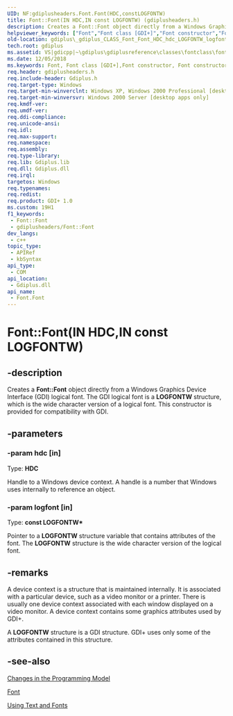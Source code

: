 ```yaml
---
UID: NF:gdiplusheaders.Font.Font(HDC,constLOGFONTW)
title: Font::Font(IN HDC,IN const LOGFONTW) (gdiplusheaders.h)
description: Creates a Font::Font object directly from a Windows Graphics Device Interface (GDI) logical font.
helpviewer_keywords: ["Font","Font class [GDI+]","Font constructor","Font constructor [GDI+]","Font constructor [GDI+]","Font class","Font.Font","Font.Font(HDC","const LOGFONTW*)","Font.Font(IN HDC","IN const LOGFONTW)","Font::Font","Font::Font(IN HDC","IN const LOGFONTW)","_gdiplus_CLASS_Font_Font_HDC_hdc_LOGFONTW_logfont_","gdiplus._gdiplus_CLASS_Font_Font_HDC_hdc_LOGFONTW_logfont_"]
old-location: gdiplus\_gdiplus_CLASS_Font_Font_HDC_hdc_LOGFONTW_logfont_.htm
tech.root: gdiplus
ms.assetid: VS|gdicpp|~\gdiplus\gdiplusreference\classes\fontclass\fontconstructors\font_71hdchdc_logfontwlogfont.htm
ms.date: 12/05/2018
ms.keywords: Font, Font class [GDI+],Font constructor, Font constructor [GDI+], Font constructor [GDI+],Font class, Font.Font, Font.Font(HDC,const LOGFONTW*), Font.Font(IN HDC,IN const LOGFONTW), Font::Font, Font::Font(IN HDC,IN const LOGFONTW), _gdiplus_CLASS_Font_Font_HDC_hdc_LOGFONTW_logfont_, gdiplus._gdiplus_CLASS_Font_Font_HDC_hdc_LOGFONTW_logfont_
req.header: gdiplusheaders.h
req.include-header: Gdiplus.h
req.target-type: Windows
req.target-min-winverclnt: Windows XP, Windows 2000 Professional [desktop apps only]
req.target-min-winversvr: Windows 2000 Server [desktop apps only]
req.kmdf-ver: 
req.umdf-ver: 
req.ddi-compliance: 
req.unicode-ansi: 
req.idl: 
req.max-support: 
req.namespace: 
req.assembly: 
req.type-library: 
req.lib: Gdiplus.lib
req.dll: Gdiplus.dll
req.irql: 
targetos: Windows
req.typenames: 
req.redist: 
req.product: GDI+ 1.0
ms.custom: 19H1
f1_keywords:
 - Font::Font
 - gdiplusheaders/Font::Font
dev_langs:
 - c++
topic_type:
 - APIRef
 - kbSyntax
api_type:
 - COM
api_location:
 - Gdiplus.dll
api_name:
 - Font.Font
---
```


# Font::Font(IN HDC,IN const LOGFONTW)


## -description

Creates a <b>Font::Font</b> object directly from a Windows Graphics Device Interface (GDI) logical font. The GDI logical font is a 
			<b>LOGFONTW</b> structure, which is the wide character version of a logical font. This constructor is provided for compatibility with GDI.

## -parameters

### -param hdc [in]

Type: <b>HDC</b>

Handle to a Windows device context. A handle is a number that Windows uses internally to reference an object.

### -param logfont [in]

Type: <b>const LOGFONTW*</b>

Pointer to a 
					<b>LOGFONTW</b> structure variable that contains attributes of the font. The 
					<b>LOGFONTW</b> structure is the wide character version of the logical font.

## -remarks

A device context is a structure that is maintained internally. It is associated with a particular device, such as a video monitor or a printer. There is usually one device context associated with each window displayed on a video monitor. A device context contains some graphics attributes used by GDI+.

A 
				<b>LOGFONTW</b> structure is a GDI structure. GDI+ uses only some of the attributes contained in this structure.

## -see-also

<a href="/windows/desktop/gdiplus/-gdiplus-changes-in-the-programming-model-about">Changes in the Programming Model</a>



<a href="/windows/desktop/api/gdiplusheaders/nl-gdiplusheaders-font">Font</a>



<a href="/windows/desktop/gdiplus/-gdiplus-using-text-and-fonts-use">Using Text and Fonts</a>